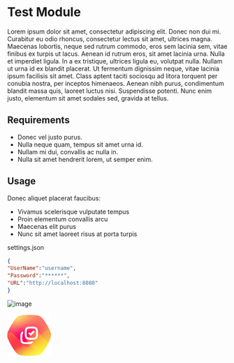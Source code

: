 # Test Module

Lorem ipsum dolor sit amet, consectetur adipiscing elit. 
Donec non dui mi. Curabitur eu odio rhoncus, consectetur lectus sit amet, ultrices magna. 
Maecenas lobortis, neque sed rutrum commodo, eros sem lacinia sem, vitae finibus ex turpis ut lacus.
Aenean id rutrum eros, sit amet lacinia urna. 
Nulla et imperdiet ligula. In a ex tristique, ultrices ligula eu, volutpat nulla. 
Nullam ut urna id ex blandit placerat. 
Ut fermentum dignissim neque, vitae lacinia ipsum facilisis sit amet. 
Class aptent taciti sociosqu ad litora torquent per conubia nostra, per inceptos himenaeos. 
Aenean nibh purus, condimentum blandit massa quis, laoreet luctus nisi. Suspendisse potenti. 
Nunc enim justo, elementum sit amet sodales sed, gravida at tellus.

## Requirements
- Donec vel justo purus. 
- Nulla neque quam, tempus sit amet urna id. 
- Nullam mi dui, convallis ac nulla in. 
- Nulla sit amet hendrerit lorem, ut semper enim.

## Usage

Donec aliquet placerat faucibus: 
- Vivamus scelerisque vulputate tempus
- Proin elementum convallis arcu
- Maecenas elit purus
- Nunc sit amet laoreet risus at porta turpis

settings.json

```json
{
"UserName":"username",
"Password":"******",
"URL":"http://localhost:8080"
}
```



![image](img/http_call_rule.png)

![alt text](https://github.com/glebowadim/test_repo/blob/master/img/icon.png?raw=true)




